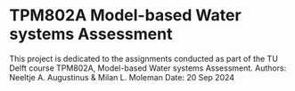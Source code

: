 # TPM802A Model-based Water systems Assessment

This project is dedicated to the assignments conducted as part of the TU Delft
course TPM802A, Model-based Water systems Assessment. 
Authors: Neeltje A. Augustinus & Milan L. Moleman
Date: 20 Sep 2024
